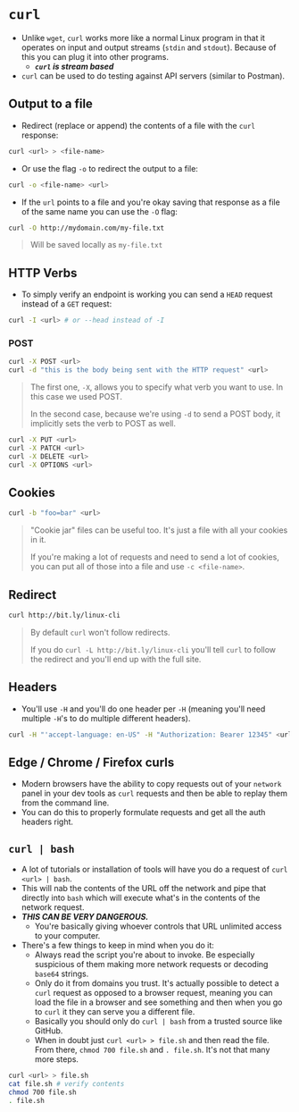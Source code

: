 # `curl`

- Unlike `wget`, `curl` works more like a normal Linux program in that it operates on input and output streams (`stdin` and `stdout`). Because of this you can plug it into other programs.
  - **_`curl` is stream based_**
- `curl` can be used to do testing against API servers (similar to Postman).

## Output to a file

- Redirect (replace or append) the contents of a file with the `curl` response:

```sh
curl <url> > <file-name>
```

- Or use the flag `-o` to redirect the output to a file:

```sh
curl -o <file-name> <url>
```

- If the `url` points to a file and you're okay saving that response as a file of the same name you can use the `-O` flag:

```sh
curl -O http://mydomain.com/my-file.txt
```

> Will be saved locally as `my-file.txt`

## HTTP Verbs

- To simply verify an endpoint is working you can send a `HEAD` request instead of a `GET` request:

```sh
curl -I <url> # or --head instead of -I
```

### POST

```sh
curl -X POST <url>
curl -d "this is the body being sent with the HTTP request" <url>
```

> The first one, `-X`, allows you to specify what verb you want to use. In this case we used POST.
>
> In the second case, because we're using `-d` to send a POST body, it implicitly sets the verb to POST as well.

```sh
curl -X PUT <url>
curl -X PATCH <url>
curl -X DELETE <url>
curl -X OPTIONS <url>
```

## Cookies

```sh
curl -b "foo=bar" <url>
```

> "Cookie jar" files can be useful too. It's just a file with all your cookies in it.
>
> If you're making a lot of requests and need to send a lot of cookies, you can put all of those into a file and use `-c <file-name>`.

## Redirect

```sh
curl http://bit.ly/linux-cli
```

> By default `curl` won't follow redirects.
>
> If you do `curl -L http://bit.ly/linux-cli` you'll tell `curl` to follow the redirect and you'll end up with the full site.

## Headers

- You'll use `-H` and you'll do one header per `-H` (meaning you'll need multiple `-H`'s to do multiple different headers).

```sh
curl -H "'accept-language: en-US" -H "Authorization: Bearer 12345" <url>
```

## Edge / Chrome / Firefox curls

- Modern browsers have the ability to copy requests out of your `network` panel in your dev tools as `curl` requests and then be able to replay them from the command line.
- You can do this to properly formulate requests and get all the auth headers right.

## `curl | bash`

- A lot of tutorials or installation of tools will have you do a request of `curl <url> | bash`.
- This will nab the contents of the URL off the network and pipe that directly into `bash` which will execute what's in the contents of the network request.
- **_THIS CAN BE VERY DANGEROUS._**
  - You're basically giving whoever controls that URL unlimited access to your computer.
- There's a few things to keep in mind when you do it:
  - Always read the script you're about to invoke. Be especially suspicious of them making more network requests or decoding `base64` strings.
  - Only do it from domains you trust. It's actually possible to detect a `curl` request as opposed to a browser request, meaning you can load the file in a browser and see something and then when you go to `curl` it they can serve you a different file.
  - Basically you should only do `curl | bash` from a trusted source like GitHub.
  - When in doubt just `curl <url> > file.sh` and then read the file. From there, `chmod 700 file.sh` and `. file.sh`. It's not that many more steps.

```sh
curl <url> > file.sh
cat file.sh # verify contents
chmod 700 file.sh
. file.sh
```
